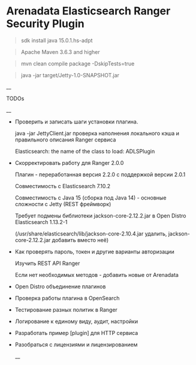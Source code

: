 # Arenadata Elasticsearch Ranger Security Plugin

> sdk install java 15.0.1.hs-adpt

> Apache Maven 3.6.3 and higher

> mvn clean compile package -DskipTests=true

> java -jar target/Jetty-1.0-SNAPSHOT.jar

__

TODOs

__

+ Проверить и записать шаги установки плагина.
  
  java -jar JettyClient.jar проверка наполнения локального кэша и правильного описания Ranger сервиса

  Elasticsearch: the name of the class to load: ADLSPlugin

+ Скорректировать работу для Ranger 2.0.0
  
  Плагин - переработанная версия 2.2.0 c поддержкой версии 2.0.1
  
  Совместимость с Elasticsearch 7.10.2
  
  Совместимость с Java 15 (сборка под Java 14) - основные сложности с Jetty (REST фреймворк)
  
  Требует подмены библиотеки jackson-core-2.12.2.jar в Open Distro Elasticsearch 1.13.2-1
  
  (/usr/share/elasticsearch/lib/jackson-core-2.10.4.jar удалить, jackson-core-2.12.2.jar добавить вместо неё)

+ Как проверять пароль, токен и другие варианты авторизации
  
  Изучить REST API Ranger
  
  Если нет необходимых методов - добавить новые от Arenadata

+ Open Distro объединение плагинов
  
+ Проверка работы плагина в OpenSearch

+ Тестирование разных политик в Ranger

+ Логирование к единому виду, аудит, настройки

+ Разработать пример [plugin] для HTTP сервиса

+ Разобраться с лицензиями и лицензированием
  
  __ 
